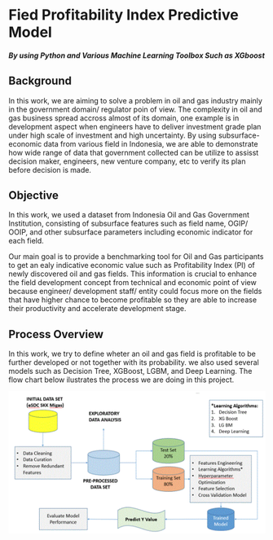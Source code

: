 # Fied Profitability Index Predictive Model
#### *By using Python and Various Machine Learning Toolbox Such as XGboost*


Background
------------
In this work, we are aiming to solve a problem in oil and gas industry mainly in the government domain/ regulator poin of view. The complexity in oil and gas business spread accross almost of its domain, one example is in development aspect when engineers have to deliver investment grade plan under high scale of investment and high uncertainty. By using subsurface-economic data from various field in Indonesia, we are able to demonstrate how wide range of data that government collected can be utilize to assisst decision maker, engineers, new venture company, etc to verify its plan before decision is made.


Objective
------------
In this work, we used a dataset from Indonesia Oil and Gas Government Institution, consisting of subsurface features such as field name, OGIP/ OOIP, and other subsurface parameters including economic indicator for each field.

Our main goal is to provide a benchmarking tool for Oil and Gas participants to get an ealy indicative economic value such as Profitability Index (PI) of newly discovered oil and gas fields. This information is crucial to enhance the field development concept from technical and economic point of view because engineer/ development staff/ entity could focus more on the fields that have higher chance to become profitable so they are able to increase their productivity and accelerate development stage.


Process Overview
----------------
In this work, we try to define wheter an oil and gas field is profitable to be further developed or not together with its probability. we also used several models such as Decision Tree, XGBoost, LGBM, and Deep Learning. The flow chart below ilustrates the process we are doing in this project.

!["hashas"](img/Image_1%20Flow.GIF)
